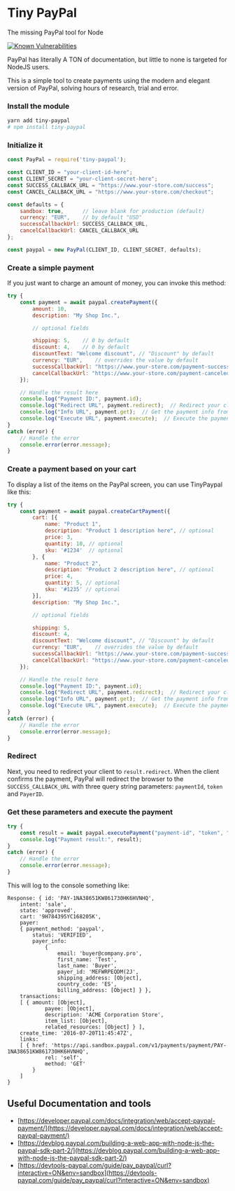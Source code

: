 # Tiny PayPal
The missing PayPal tool for Node

<a href="https://snyk.io/test/github/TvrboPro/TinyPaypal"><img src="https://snyk.io/test/github/TvrboPro/TinyPaypal/badge.svg" alt="Known Vulnerabilities" data-canonical-src="https://snyk.io/test/github/TvrboPro/TinyPaypal" style="max-width:100%;"></a>

PayPal has literally A TON of documentation, but little to none is targeted for NodeJS users.

This is a simple tool to create payments using the modern and elegant version of PayPal, solving hours of research, trial and error.

### Install the module

```bash
yarn add tiny-paypal
# npm install tiny-paypal
```

### Initialize it

```js
const PayPal = require('tiny-paypal');

const CLIENT_ID = "your-client-id-here";
const CLIENT_SECRET = "your-client-secret-here";
const SUCCESS_CALLBACK_URL = "https://www.your-store.com/success";
const CANCEL_CALLBACK_URL = "https://www.your-store.com/checkout";

const defaults = {
	sandbox: true, 		// leave blank for production (default)
	currency: "EUR",	// by default "USD"
	successCallbackUrl: SUCCESS_CALLBACK_URL,
	cancelCallbackUrl: CANCEL_CALLBACK_URL
};

const paypal = new PayPal(CLIENT_ID, CLIENT_SECRET, defaults);
```

### Create a simple payment

If you just want to charge an amount of money, you can invoke this method:

```js
try {
	const payment = await paypal.createPayment({
		amount: 10,
		description: "My Shop Inc.",

		// optional fields

		shipping: 5,    // 0 by default
		discount: 4,    // 0 by default
		discountText: "Welcome discount", // "Discount" by default
		currency: "EUR",    // overrides the value by default
		successCallbackUrl: "https://www.your-store.com/payment-success",    // overrides the value set before
		cancelCallbackUrl: "https://www.your-store.com/payment-canceled"    // overrides the value set before
	});

	// Handle the result here
	console.log("Payment ID:", payment.id);
	console.log("Redirect URL", payment.redirect);  // Redirect your client's browser to this URL
	console.log("Info URL", payment.get);  // Get the payment info from this URL
	console.log("Execute URL", payment.execute);  // Execute the payment through this URL (payment approval is needed)
}
catch (error) {
	// Handle the error
	console.error(error.message);
}
```

### Create a payment based on your cart

To display a list of the items on the PayPal screen, you can use TinyPaypal like this:

```js
try {
	const payment = await paypal.createCartPayment({
		cart: [{
			name: "Product 1",
			description: "Product 1 description here", // optional
			price: 3,
			quantity: 10, // optional
			sku: '#1234'  // optional
		}, {
			name: "Product 2",
			description: "Product 2 description here", // optional
			price: 4,
			quantity: 5, // optional
			sku: '#1235' // optional
		}],
		description: "My Shop Inc.",

		// optional fields

		shipping: 5,
		discount: 4,
		discountText: "Welcome discount", // "Discount" by default
		currency: "EUR",    // overrides the value by default
		successCallbackUrl: "https://www.your-store.com/payment-success",    // overrides the value set before
		cancelCallbackUrl: "https://www.your-store.com/payment-canceled"    // overrides the value set before
	});

	// Handle the result here
	console.log("Payment ID:", payment.id);
	console.log("Redirect URL", payment.redirect);  // Redirect your client's browser to this URL
	console.log("Info URL", payment.get);  // Get the payment info from this URL
	console.log("Execute URL", payment.execute);  // Execute the payment through this URL (payment approval is needed)
}
catch (error) {
	// Handle the error
	console.error(error.message);
}

```

### Redirect

Next, you need to redirect your client to `result.redirect`. When the client confirms the payment, PayPal will redirect the browser to the `SUCCESS_CALLBACK_URL` with three query string parameters: `paymentId`, `token` and `PayerID`.


### Get these parameters and execute the payment

```js
try {
	const result = await paypal.executePayment("payment-id", "token", "payer-id");
	console.log("Payment result:", result);
}
catch (error) {
	// Handle the error
	console.error(error.message);
}
```

This will log to the console something like:

	Response: { id: 'PAY-1NA38651KW861730HK6HVNHQ',
		intent: 'sale',
		state: 'approved',
		cart: '9H784395YC168205K',
		payer: 
		{ payment_method: 'paypal',
			status: 'VERIFIED',
			payer_info: 
				{
					email: 'buyer@company.pro',
					first_name: 'Test',
					last_name: 'Buyer',
					payer_id: 'MEFWRPEQDM(2J',
					shipping_address: [Object],
					country_code: 'ES',
					billing_address: [Object] } },
		transactions: 
		[ { amount: [Object],
				payee: [Object],
				description: 'ACME Corporation Store',
				item_list: [Object],
				related_resources: [Object] } ],
		create_time: '2016-07-20T11:45:47Z',
		links: 
		[ { href: 'https://api.sandbox.paypal.com/v1/payments/payment/PAY-1NA38651KW861730HK6HVNHQ',
				rel: 'self',
				method: 'GET' 
			}
		]
	}

## Useful Documentation and tools

* [https://developer.paypal.com/docs/integration/web/accept-paypal-payment/](https://developer.paypal.com/docs/integration/web/accept-paypal-payment/)
* [https://devblog.paypal.com/building-a-web-app-with-node-js-the-paypal-sdk-part-2/](https://devblog.paypal.com/building-a-web-app-with-node-js-the-paypal-sdk-part-2/)
* [https://devtools-paypal.com/guide/pay_paypal/curl?interactive=ON&env=sandbox](https://devtools-paypal.com/guide/pay_paypal/curl?interactive=ON&env=sandbox)

